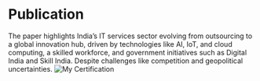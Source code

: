 # Publication
The paper highlights India’s IT services sector evolving from outsourcing to a global innovation hub, driven by technologies like AI, IoT, and cloud computing, a skilled workforce, and government initiatives such as Digital India and Skill India. Despite challenges like competition and geopolitical uncertainties.
![My Certification ](LinkedIn_Profile_Analysis_Page.png)
